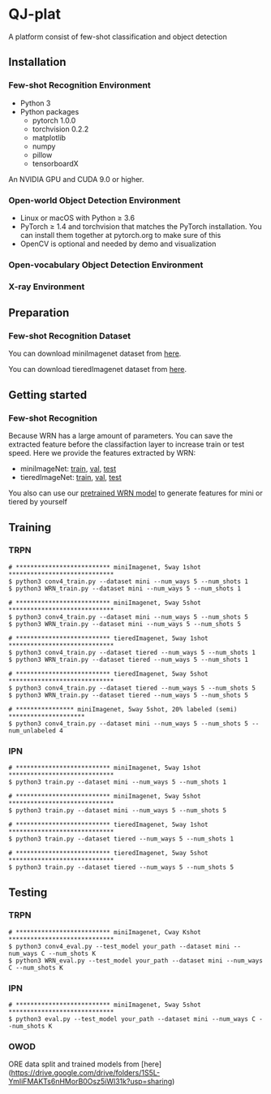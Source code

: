 # QJ-plat
A platform consist of few-shot classification and object detection

## Installation
### Few-shot Recognition Environment
* Python 3
* Python packages
  - pytorch 1.0.0
  - torchvision 0.2.2
  - matplotlib
  - numpy
  - pillow
  - tensorboardX

An NVIDIA GPU and CUDA 9.0 or higher. 

### Open-world Object Detection Environment
* Linux or macOS with Python ≥ 3.6
* PyTorch ≥ 1.4 and torchvision that matches the PyTorch installation. You can install them together at pytorch.org to make sure of this
* OpenCV is optional and needed by demo and visualization


### Open-vocabulary Object Detection Environment


### X-ray Environment


## Preparation
### Few-shot Recognition Dataset
You can download miniImagenet dataset from [here](https://drive.google.com/drive/folders/15WuREBvhEbSWo4fTr1r-vMY0C_6QWv4w).


You can download tieredImagenet dataset from [here](https://drive.google.com/file/d/1g1aIDy2Ar_MViF2gDXFYDBTR-HYecV07/view?usp=drive_open).


## Getting started
### Few-shot Recognition
Because WRN has a large amount of parameters. You can save the extracted feature before the classifaction layer to increase train or test speed. Here we provide the features extracted by WRN:
* miniImageNet: [train](https://drive.google.com/file/d/1uJ5-NhdDkdkqRhyrQoXKgkqoLt3BqWSC/view?usp=sharing), [val](https://drive.google.com/file/d/1p_6kalUR-a2so1yOGUn1DCAXL3ftgl-r/view?usp=sharing), [test](https://drive.google.com/file/d/1z69BN3ReZfSwpOt3P1l1LPDdqigKdsfT/view?usp=sharing)
* tieredImageNet: [train](https://drive.google.com/file/d/1Hz1Z4jVj8O3NQejUnpKeR9UTAVVdDw8T/view?usp=sharing), [val](https://drive.google.com/file/d/1DQ-LsyWtFsi6oyTxnBa5nQrla6lY7x0M/view?usp=sharing), [test](https://drive.google.com/file/d/1dGtfL8EEplJmiXGgxmQNtI36FYKyp-XG/view?usp=sharing)

You also can use our [pretrained WRN model](https://drive.google.com/drive/folders/1o51s2F7_bpG2k6JOgE9loYtSRIdOH2qc) to generate features for mini or tiered by yourself


## Training
### TRPN
```
# ************************** miniImagenet, 5way 1shot  *****************************
$ python3 conv4_train.py --dataset mini --num_ways 5 --num_shots 1 
$ python3 WRN_train.py --dataset mini --num_ways 5 --num_shots 1 

# ************************** miniImagenet, 5way 5shot *****************************
$ python3 conv4_train.py --dataset mini --num_ways 5 --num_shots 5 
$ python3 WRN_train.py --dataset mini --num_ways 5 --num_shots 5 

# ************************** tieredImagenet, 5way 1shot *****************************
$ python3 conv4_train.py --dataset tiered --num_ways 5 --num_shots 1 
$ python3 WRN_train.py --dataset tiered --num_ways 5 --num_shots 1 

# ************************** tieredImagenet, 5way 5shot *****************************
$ python3 conv4_train.py --dataset tiered --num_ways 5 --num_shots 5 
$ python3 WRN_train.py --dataset tiered --num_ways 5 --num_shots 5 

# **************** miniImagenet, 5way 5shot, 20% labeled (semi) *********************
$ python3 conv4_train.py --dataset mini --num_ways 5 --num_shots 5 --num_unlabeled 4

```

### IPN
```
# ************************** miniImagenet, 5way 1shot  *****************************
$ python3 train.py --dataset mini --num_ways 5 --num_shots 1 

# ************************** miniImagenet, 5way 5shot *****************************
$ python3 train.py --dataset mini --num_ways 5 --num_shots 5 

# ************************** tieredImagenet, 5way 1shot *****************************
$ python3 train.py --dataset tiered --num_ways 5 --num_shots 1 

# ************************** tieredImagenet, 5way 5shot *****************************
$ python3 train.py --dataset tiered --num_ways 5 --num_shots 5 

```


## Testing
### TRPN
``` 
# ************************** miniImagenet, Cway Kshot *****************************
$ python3 conv4_eval.py --test_model your_path --dataset mini --num_ways C --num_shots K 
$ python3 WRN_eval.py --test_model your_path --dataset mini --num_ways C --num_shots K 

```

### IPN
``` 
# ************************** miniImagenet, 5way 5shot *****************************
$ python3 eval.py --test_model your_path --dataset mini --num_ways C --num_shots K 

```




### OWOD

ORE data split and trained models from [here] (https://drive.google.com/drive/folders/1S5L-YmIiFMAKTs6nHMorB0Osz5iWI31k?usp=sharing)